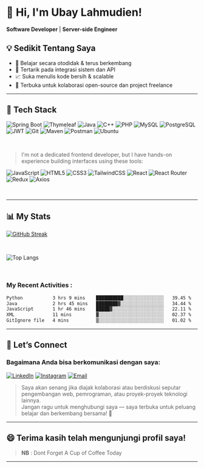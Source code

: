 # 👋 Hi, I'm Ubay Lahmudien!

**Software Developer** | **Server-side Engineer**

## 💡 Sedikit Tentang Saya

- 🧠 Belajar secara otodidak & terus berkembang
- 🔌 Tertarik pada integrasi sistem dan API
- 📈 Suka menulis kode bersih & scalable
- 🤝 Terbuka untuk kolaborasi open-source dan project freelance

---

## 🚀 Tech Stack


![Spring Boot](https://img.shields.io/badge/springboot-%236DB33F.svg?style=for-the-badge&logo=springboot&logoColor=white)
![Thymeleaf](https://img.shields.io/badge/thymeleaf-%232B5F10.svg?style=for-the-badge&logo=thymeleaf&logoColor=white)
![Java](https://img.shields.io/badge/Java-%23ED8B00.svg?style=for-the-badge&logo=java&logoColor=white)
![C++](https://img.shields.io/badge/c++-%2300599C.svg?style=for-the-badge&logo=c%2B%2B&logoColor=white)
![PHP](https://img.shields.io/badge/php-%23777BB4.svg?style=for-the-badge&logo=php&logoColor=white)
![MySQL](https://img.shields.io/badge/mysql-%2300f.svg?style=for-the-badge&logo=mysql&logoColor=white)
![PostgreSQL](https://img.shields.io/badge/postgresql-%23336791.svg?style=for-the-badge&logo=postgresql&logoColor=white)
![JWT](https://img.shields.io/badge/JWT-black?style=for-the-badge&logo=JSON%20web%20tokens)
![Git](https://img.shields.io/badge/Git-F05032?style=for-the-badge&logo=git&logoColor=white)
![Maven](https://img.shields.io/badge/Maven-CC2229?style=for-the-badge&logo=apachemaven&logoColor=white)
![Postman](https://img.shields.io/badge/Postman-FF6C37?style=for-the-badge&logo=postman&logoColor=white)
![Ubuntu](https://img.shields.io/badge/Ubuntu-E95420?style=for-the-badge&logo=ubuntu&logoColor=white)

<br/>

> I'm not a dedicated frontend developer, but I have hands-on experience building interfaces using these tools:

![JavaScript](https://img.shields.io/badge/javascript-%23323330.svg?style=for-the-badge&logo=javascript&logoColor=%23F7DF1E)
![HTML5](https://img.shields.io/badge/html5-%23E34F26.svg?style=for-the-badge&logo=html5&logoColor=white)
![CSS3](https://img.shields.io/badge/css3-%231572B6.svg?style=for-the-badge&logo=css3&logoColor=white)
![TailwindCSS](https://img.shields.io/badge/tailwindcss-%2338B2AC.svg?style=for-the-badge&logo=tailwind-css&logoColor=white)
![React](https://img.shields.io/badge/react-%2320232a.svg?style=for-the-badge&logo=react&logoColor=%2361DAFB)
![React Router](https://img.shields.io/badge/React_Router-CA4245?style=for-the-badge&logo=react-router&logoColor=white)
![Redux](https://img.shields.io/badge/redux-%23593d88.svg?style=for-the-badge&logo=redux&logoColor=white)
![Axios](https://img.shields.io/badge/Axios-5A29E4?style=for-the-badge&logo=axios&logoColor=white)

<br/>

---

## 📊 My Stats

[![GitHub Streak](https://github-readme-streak-stats-tau-lac.vercel.app?user=Mudien-UB&theme=tokyonight)](https://git.io/streak-stats)

<br/>

![Top Langs](https://github-readme-stats.vercel.app/api/top-langs/?username=Mudien-UB&layout=compact&theme=tokyonight)

<br/>

### My Recent Activities :

<!--START_SECTION:waka-->

```txt
Python           3 hrs 9 mins    ██████████░░░░░░░░░░░░░░░   39.45 %
Java             2 hrs 45 mins   ████████▓░░░░░░░░░░░░░░░░   34.44 %
JavaScript       1 hr 46 mins    █████▓░░░░░░░░░░░░░░░░░░░   22.11 %
XML              11 mins         ▓░░░░░░░░░░░░░░░░░░░░░░░░   02.37 %
GitIgnore file   4 mins          ▒░░░░░░░░░░░░░░░░░░░░░░░░   01.02 %
```

<!--END_SECTION:waka-->



---

## 🤝 Let’s Connect

### Bagaimana Anda bisa berkomunikasi dengan saya:

[![LinkedIn](https://img.shields.io/badge/LinkedIn-%230A66C2.svg?style=for-the-badge&logo=linkedin&logoColor=white)](https://www.linkedin.com/in/ubay-lahmudien-mudienub075)
[![Instagram](https://img.shields.io/badge/Instagram-%23E4405F.svg?style=for-the-badge&logo=instagram&logoColor=white)](https://www.instagram.com/mudien_ub/)
[![Email](https://img.shields.io/badge/Email-mudienub@gmail.com-D14836?style=for-the-badge&logo=gmail&logoColor=white)](mailto:mudienub@gmail.com)

> Saya akan senang jika diajak kolaborasi atau berdiskusi seputar pengembangan web, pemrograman, atau proyek-proyek teknologi lainnya.  
> Jangan ragu untuk menghubungi saya — saya terbuka untuk peluang belajar dan berkembang bersama! 🚀

---

😄 Terima kasih telah mengunjungi profil saya!
---

> **NB** : Dont Forget A Cup of Coffee Today

---
<!--

![Trophy](https://github-profile-trophy.vercel.app/?username=Mudien-UB&theme=radical&no-frame=false&no-bg=true&row=1&margin-w=4&rank=SECRET)
![](https://github-contributor-stats.vercel.app/api?username=Mudien-UB&limit=5&theme=transparent&combine_all_yearly_contributions=true) 

![GitHub Stats](https://github-readme-stats.vercel.app/api?username=Mudien-UB&show_icons=true&theme=whatsapp-dark)
-->
